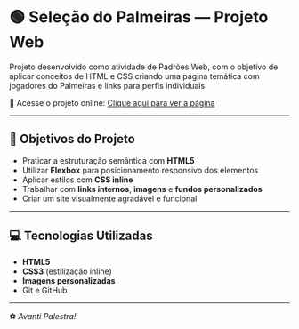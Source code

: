 # 🟢 Seleção do Palmeiras — Projeto Web

Projeto desenvolvido como atividade de Padrões Web, com o objetivo de aplicar conceitos de HTML e CSS criando uma página temática com jogadores do Palmeiras e links para perfis individuais.

🔗 Acesse o projeto online: [Clique aqui para ver a página](https://laeciodev.github.io/site/)

---

## 🎯 Objetivos do Projeto

- Praticar a estruturação semântica com **HTML5**
- Utilizar **Flexbox** para posicionamento responsivo dos elementos
- Aplicar estilos com **CSS inline**
- Trabalhar com **links internos**, **imagens** e **fundos personalizados**
- Criar um site visualmente agradável e funcional

---

## 💻 Tecnologias Utilizadas

- **HTML5**
- **CSS3** (estilização inline)
- **Imagens personalizadas**
- Git e GitHub

---

⚽ *Avanti Palestra!*
